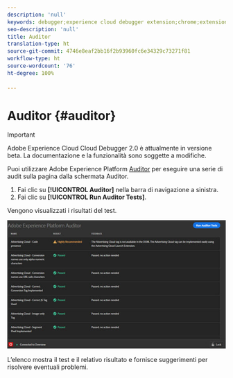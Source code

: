 ```yaml
---
description: 'null'
keywords: debugger;experience cloud debugger extension;chrome;extension;auditor;dtm;target
seo-description: 'null'
title: Auditor
translation-type: ht
source-git-commit: 4746e8eaf2bb16f2b93960fc6e34329c73271f81
workflow-type: ht
source-wordcount: '76'
ht-degree: 100%

---
```



# Auditor {#auditor}

>[!IMPORTANT]
>
>Adobe Experience Cloud Cloud Debugger 2.0 è attualmente in versione beta. La documentazione e la funzionalità sono soggette a modifiche.

Puoi utilizzare Adobe Experience Platform [Auditor](https://docs.adobe.com/content/help/it-IT/auditor/using/overview.html) per eseguire una serie di audit sulla pagina dalla schermata Auditor.

1. Fai clic su **[!UICONTROL Auditor]** nella barra di navigazione a sinistra.
1. Fai clic su **[!UICONTROL Run Auditor Tests]**.

Vengono visualizzati i risultati del test.

![](assets/auditor-results.jpg)

L’elenco mostra il test e il relativo risultato e fornisce suggerimenti per risolvere eventuali problemi.